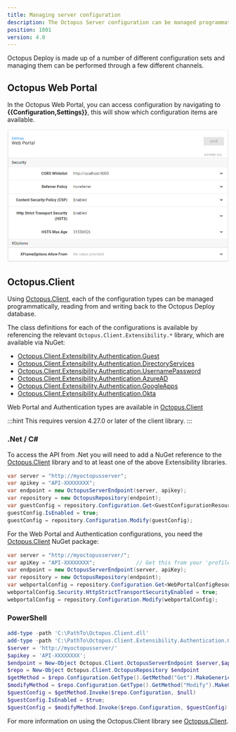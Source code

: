 ```yaml
---
title: Managing server configuration
description: The Octopus Server configuration can be managed programmatically through the Octopus.Client library and the API
position: 1801
version: 4.0
---
```


Octopus Deploy is made up of a number of different configuration sets and managing them can be performed through a few different channels.

## Octopus Web Portal

In the Octopus Web Portal, you can access configuration by navigating to **{{Configuration,Settings}}**, this will show which configuration items are available.

![Web Portal Configuration](octopus-v4-config-webportal.png "width=500")

## Octopus.Client

Using [Octopus.Client](/docs/octopus-rest-api/octopus.client/index.md), each of the configuration types can be managed programmatically, reading from and writing back to the Octopus Deploy database.

The class definitions for each of the configurations is available by referencing the relevant `Octopus.Client.Extensibility.*` library, which are available via NuGet:

- [Octopus.Client.Extensibility.Authentication.Guest](https://www.nuget.org/packages/Octopus.Client.Extensibility.Authentication.Guest/)
- [Octopus.Client.Extensibility.Authentication.DirectoryServices](https://www.nuget.org/packages/Octopus.Client.Extensibility.Authentication.DirectoryServices/)
- [Octopus.Client.Extensibility.Authentication.UsernamePassword](https://www.nuget.org/packages/Octopus.Client.Extensibility.Authentication.UsernamePassword/)
- [Octopus.Client.Extensibility.Authentication.AzureAD](https://www.nuget.org/packages/Octopus.Client.Extensibility.Authentication.AzureAD/)
- [Octopus.Client.Extensibility.Authentication.GoogleApps](https://www.nuget.org/packages/Octopus.Client.Extensibility.Authentication.GoogleApps/)
- [Octopus.Client.Extensibility.Authentication.Okta](https://www.nuget.org/packages/Octopus.Client.Extensibility.Authentication.Okta/)

Web Portal and Authentication types are available in [Octopus.Client](https://www.nuget.org/packages/Octopus.Client/)

:::hint
This requires version 4.27.0 or later of the client library.
:::

### .Net / C#

To access the API from .Net you will need to add a NuGet reference to the [Octopus.Client](https://www.nuget.org/packages/Octopus.Client/) library and to at least one of the above Extensibility libraries.

```cs
var server = "http://myoctopusserver";
var apikey = "API-XXXXXXXX";
var endpoint = new OctopusServerEndpoint(server, apikey);
var repository = new OctopusRepository(endpoint);
var guestConfig = repository.Configuration.Get<GuestConfigurationResource>();
guestConfig.IsEnabled = true;
guestConfig = repository.Configuration.Modify(guestConfig);
```

For the Web Portal and Authentication configurations, you need the [Octopus.Client](https://www.nuget.org/packages/Octopus.Client/) NuGet package:

```cs
var server = "http://myoctopusserver/";   
var apiKey = "API-XXXXXXXX";             // Get this from your 'profile' page in the Octopus Web Portal
var endpoint = new OctopusServerEndpoint(server, apiKey);
var repository = new OctopusRepository(endpoint);
var webportalConfig = repository.Configuration.Get<WebPortalConfigResource>();
webportalConfig.Security.HttpStrictTransportSecurityEnabled = true;
webportalConfig = repository.Configuration.Modify(webportalConfig);
```

### PowerShell

```powershell
add-type -path 'C:\PathTo\Octopus.Client.dll'
add-type -path 'C:\PathTo\Octopus.Client.Extensibility.Authentication.Guest.dll'
$server = 'http://myoctopusserver/'
$apikey = 'API-XXXXXXXX';
$endpoint = New-Object Octopus.Client.OctopusServerEndpoint $server,$apikey
$repo = New-Object Octopus.Client.OctopusRepository $endpoint
$getMethod = $repo.Configuration.GetType().GetMethod("Get").MakeGenericMethod([Octopus.Client.Extensibility.Authentication.Guest.Configuration.GuestConfigurationResource])
$modifyMethod = $repo.Configuration.GetType().GetMethod("Modify").MakeGenericMethod([Octopus.Client.Extensibility.Authentication.Guest.Configuration.GuestConfigurationResource])
$guestConfig = $getMethod.Invoke($repo.Configuration, $null)
$guestConfig.IsEnabled = $true;
$guestConfig = $modifyMethod.Invoke($repo.Configuration, $guestConfig)
```

For more information on using the Octopus.Client library see [Octopus.Client](/docs/octopus-rest-api/octopus.client/index.md).

